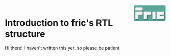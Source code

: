 <img width="100px" align=right src="../../logo/logo_prototype_2.png">

# Introduction to fric's RTL structure

Hi there! I haven't written this yet, so please be patient.
